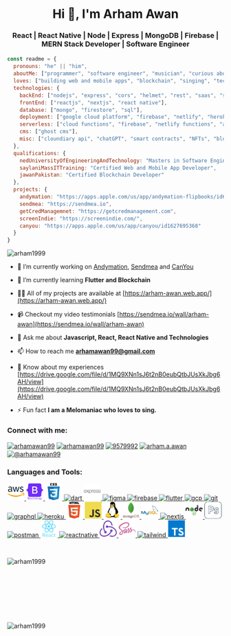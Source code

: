 <h1 align="center">Hi 👋, I'm Arham Awan</h1>
<h3 align="center">React | React Native | Node | Express | MongoDB | Firebase | MERN Stack Developer | Software Engineer</h3>

```js
const readme = {
  pronouns: "he" || "him",
  aboutMe: ["programmer", "software engineer", "musician", "curious about life"],
  loves: ["building web and mobile apps", "blockchain", "singing", "technologies"],
  technologies: {
    backEnd: ["nodejs", "express", "cors", "helmet", "rest", "saas", "solidity"],
    frontEnd: ["reactjs", "nextjs", "react native"],
    database: ["mongo", "firestore", "sql"],
    deployment: ["google cloud platform", "firebase", "netlify", "heroku"],
    serverless: ["cloud functions", "firebase", "netlify functions", "aws"],
    cms: ["ghost cms"],
    misc: ["cloundiary api", "chatGPT", "smart contracts", "NFTs", "blockchain"],
  },
  qualifications: {
    nedUniversityOfEngineeringAndTechnology: "Masters in Software Engineering (ME SE)",
    saylaniMassITTraining: "Certified Web and Mobile App Developer",
    jawanPakistan: "Certified Blockchain Developer"
  },
  projects: {
    andymation: "https://apps.apple.com/us/app/andymation-flipbooks/id6451327356",
    sendmea: "https://sendmea.io",
    getCredManagemnet: "https://getcredmanagement.com",
    screenIndie: "https://screenindie.com/",
    canyou: "https://apps.apple.com/us/app/canyou/id1627695368"
  }
}
```

<p align="left"> <img src="https://komarev.com/ghpvc/?username=arham1999&label=Profile%20views&color=0e75b6&style=flat" alt="arham1999" /> </p>

- 🔭 I’m currently working on [Andymation](https://apps.apple.com/us/app/andymation-flipbooks/id6451327356), [Sendmea](https://sendmea.io/) and [CanYou](https://apps.apple.com/dk/app/canyou/id1627695368)

- 🌱 I’m currently learning **Flutter and Blockchain**

- 👨‍💻 All of my projects are available at [https://arham-awan.web.app/](https://arham-awan.web.app/)

- 📹 Checkout my video testimonials [https://sendmea.io/wall/arham-awan](https://sendmea.io/wall/arham-awan)

- 💬 Ask me about **Javascript, React, React Native and Technologies**

- 📫 How to reach me **arhamawan99@gmail.com**

- 📄 Know about my experiences [https://drive.google.com/file/d/1MQ9XNn1sJ6t2nB0eubQtbJUsXkJbg6AH/view](https://drive.google.com/file/d/1MQ9XNn1sJ6t2nB0eubQtbJUsXkJbg6AH/view)

- ⚡ Fun fact **I am a Melomaniac who loves to sing.**

<h3 align="left">Connect with me:</h3>
<p align="left">
<a href="https://twitter.com/arhamawan99" target="blank"><img align="center" src="https://raw.githubusercontent.com/rahuldkjain/github-profile-readme-generator/master/src/images/icons/Social/twitter.svg" alt="arhamawan99" height="30" width="40" /></a>
<a href="https://linkedin.com/in/arhamawan99" target="blank"><img align="center" src="https://raw.githubusercontent.com/rahuldkjain/github-profile-readme-generator/master/src/images/icons/Social/linked-in-alt.svg" alt="arhamawan99" height="30" width="40" /></a>
<a href="https://stackoverflow.com/users/9579992" target="blank"><img align="center" src="https://raw.githubusercontent.com/rahuldkjain/github-profile-readme-generator/master/src/images/icons/Social/stack-overflow.svg" alt="9579992" height="30" width="40" /></a>
<a href="https://fb.com/arham.a.awan" target="blank"><img align="center" src="https://raw.githubusercontent.com/rahuldkjain/github-profile-readme-generator/master/src/images/icons/Social/facebook.svg" alt="arham.a.awan" height="30" width="40" /></a>
<a href="https://medium.com/@arhamawan99" target="blank"><img align="center" src="https://raw.githubusercontent.com/rahuldkjain/github-profile-readme-generator/master/src/images/icons/Social/medium.svg" alt="@arhamawan99" height="30" width="40" /></a>
</p>

<h3 align="left">Languages and Tools:</h3>
<p align="left"> <a href="https://aws.amazon.com" target="_blank" rel="noreferrer"> <img src="https://raw.githubusercontent.com/devicons/devicon/master/icons/amazonwebservices/amazonwebservices-original-wordmark.svg" alt="aws" width="40" height="40"/> </a> <a href="https://getbootstrap.com" target="_blank" rel="noreferrer"> <img src="https://raw.githubusercontent.com/devicons/devicon/master/icons/bootstrap/bootstrap-plain-wordmark.svg" alt="bootstrap" width="40" height="40"/> </a> <a href="https://www.w3schools.com/css/" target="_blank" rel="noreferrer"> <img src="https://raw.githubusercontent.com/devicons/devicon/master/icons/css3/css3-original-wordmark.svg" alt="css3" width="40" height="40"/> </a> <a href="https://dart.dev" target="_blank" rel="noreferrer"> <img src="https://www.vectorlogo.zone/logos/dartlang/dartlang-icon.svg" alt="dart" width="40" height="40"/> </a> <a href="https://expressjs.com" target="_blank" rel="noreferrer"> <img src="https://raw.githubusercontent.com/devicons/devicon/master/icons/express/express-original-wordmark.svg" alt="express" width="40" height="40"/> </a> <a href="https://www.figma.com/" target="_blank" rel="noreferrer"> <img src="https://www.vectorlogo.zone/logos/figma/figma-icon.svg" alt="figma" width="40" height="40"/> </a> <a href="https://firebase.google.com/" target="_blank" rel="noreferrer"> <img src="https://www.vectorlogo.zone/logos/firebase/firebase-icon.svg" alt="firebase" width="40" height="40"/> </a> <a href="https://flutter.dev" target="_blank" rel="noreferrer"> <img src="https://www.vectorlogo.zone/logos/flutterio/flutterio-icon.svg" alt="flutter" width="40" height="40"/> </a> <a href="https://cloud.google.com" target="_blank" rel="noreferrer"> <img src="https://www.vectorlogo.zone/logos/google_cloud/google_cloud-icon.svg" alt="gcp" width="40" height="40"/> </a> <a href="https://git-scm.com/" target="_blank" rel="noreferrer"> <img src="https://www.vectorlogo.zone/logos/git-scm/git-scm-icon.svg" alt="git" width="40" height="40"/> </a> <a href="https://graphql.org" target="_blank" rel="noreferrer"> <img src="https://www.vectorlogo.zone/logos/graphql/graphql-icon.svg" alt="graphql" width="40" height="40"/> </a> <a href="https://heroku.com" target="_blank" rel="noreferrer"> <img src="https://www.vectorlogo.zone/logos/heroku/heroku-icon.svg" alt="heroku" width="40" height="40"/> </a> <a href="https://www.w3.org/html/" target="_blank" rel="noreferrer"> <img src="https://raw.githubusercontent.com/devicons/devicon/master/icons/html5/html5-original-wordmark.svg" alt="html5" width="40" height="40"/> </a> <a href="https://developer.mozilla.org/en-US/docs/Web/JavaScript" target="_blank" rel="noreferrer"> <img src="https://raw.githubusercontent.com/devicons/devicon/master/icons/javascript/javascript-original.svg" alt="javascript" width="40" height="40"/> </a> <a href="https://www.linux.org/" target="_blank" rel="noreferrer"> <img src="https://raw.githubusercontent.com/devicons/devicon/master/icons/linux/linux-original.svg" alt="linux" width="40" height="40"/> </a> <a href="https://www.mongodb.com/" target="_blank" rel="noreferrer"> <img src="https://raw.githubusercontent.com/devicons/devicon/master/icons/mongodb/mongodb-original-wordmark.svg" alt="mongodb" width="40" height="40"/> </a> <a href="https://www.mysql.com/" target="_blank" rel="noreferrer"> <img src="https://raw.githubusercontent.com/devicons/devicon/master/icons/mysql/mysql-original-wordmark.svg" alt="mysql" width="40" height="40"/> </a> <a href="https://nextjs.org/" target="_blank" rel="noreferrer"> <img src="https://cdn.worldvectorlogo.com/logos/nextjs-2.svg" alt="nextjs" width="40" height="40"/> </a> <a href="https://nodejs.org" target="_blank" rel="noreferrer"> <img src="https://raw.githubusercontent.com/devicons/devicon/master/icons/nodejs/nodejs-original-wordmark.svg" alt="nodejs" width="40" height="40"/> </a> <a href="https://www.photoshop.com/en" target="_blank" rel="noreferrer"> <img src="https://raw.githubusercontent.com/devicons/devicon/master/icons/photoshop/photoshop-line.svg" alt="photoshop" width="40" height="40"/> </a> <a href="https://postman.com" target="_blank" rel="noreferrer"> <img src="https://www.vectorlogo.zone/logos/getpostman/getpostman-icon.svg" alt="postman" width="40" height="40"/> </a> <a href="https://reactjs.org/" target="_blank" rel="noreferrer"> <img src="https://raw.githubusercontent.com/devicons/devicon/master/icons/react/react-original-wordmark.svg" alt="react" width="40" height="40"/> </a> <a href="https://reactnative.dev/" target="_blank" rel="noreferrer"> <img src="https://reactnative.dev/img/header_logo.svg" alt="reactnative" width="40" height="40"/> </a> <a href="https://redux.js.org" target="_blank" rel="noreferrer"> <img src="https://raw.githubusercontent.com/devicons/devicon/master/icons/redux/redux-original.svg" alt="redux" width="40" height="40"/> </a> <a href="https://sass-lang.com" target="_blank" rel="noreferrer"> <img src="https://raw.githubusercontent.com/devicons/devicon/master/icons/sass/sass-original.svg" alt="sass" width="40" height="40"/> </a> <a href="https://tailwindcss.com/" target="_blank" rel="noreferrer"> <img src="https://www.vectorlogo.zone/logos/tailwindcss/tailwindcss-icon.svg" alt="tailwind" width="40" height="40"/> </a> <a href="https://www.typescriptlang.org/" target="_blank" rel="noreferrer"> <img src="https://raw.githubusercontent.com/devicons/devicon/master/icons/typescript/typescript-original.svg" alt="typescript" width="40" height="40"/> </a> </p>

<br />

<p><img align="left" src="https://github-readme-stats.vercel.app/api/top-langs?username=arham1999&show_icons=true&locale=en&layout=compact&theme=monokai" alt="arham1999" /></p>
<br /><br /><br /><br /><br /><br /><br /><br />
<p><img align="left" src="https://github-readme-streak-stats.herokuapp.com/?user=arham1999&theme=monokai" alt="arham1999" /></p>

<!-- <br /><br /><br /><br /><br /><br /><br /><br /><br /><br /><br />
<h3 align="left">Support:</h3>
<p><a href="https://www.buymeacoffee.com/arhamawan91"> <img align="left" src="https://cdn.buymeacoffee.com/buttons/v2/default-yellow.png" height="50" width="210" alt="arhamawan91" /></a><a href="https://ko-fi.com/arhamawan"> <img align="left" src="https://cdn.ko-fi.com/cdn/kofi3.png?v=3" height="50" width="210" alt="arhamawan" /></a></p><br><br> -->
